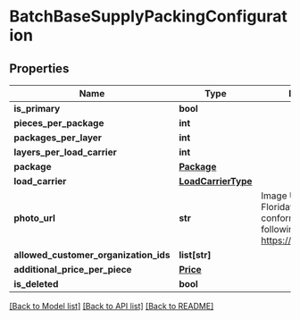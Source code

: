 # BatchBaseSupplyPackingConfiguration

## Properties
Name | Type | Description | Notes
------------ | ------------- | ------------- | -------------
**is_primary** | **bool** |  | 
**pieces_per_package** | **int** |  | 
**packages_per_layer** | **int** |  | 
**layers_per_load_carrier** | **int** |  | 
**package** | [**Package**](Package.md) |  | 
**load_carrier** | [**LoadCarrierType**](LoadCarrierType.md) |  | 
**photo_url** | **str** | Image URLs posted as Floriday media must conform with the following format https://image.floriday.io/. | [optional] 
**allowed_customer_organization_ids** | **list[str]** |  | [optional] 
**additional_price_per_piece** | [**Price**](Price.md) |  | [optional] 
**is_deleted** | **bool** |  | 

[[Back to Model list]](../README.md#documentation-for-models) [[Back to API list]](../README.md#documentation-for-api-endpoints) [[Back to README]](../README.md)

